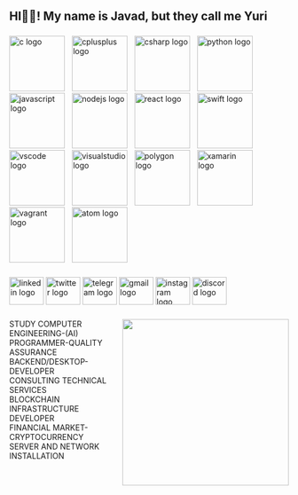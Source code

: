 <h2 align="left">HI👋🏻! My name is Javad, but they call me Yuri</h2>

###

<div align="left">
  <img src="https://cdn.jsdelivr.net/gh/devicons/devicon/icons/c/c-original.svg" height="100" alt="c logo"  />
  <img width="5" />
  <img src="https://cdn.jsdelivr.net/gh/devicons/devicon/icons/cplusplus/cplusplus-original.svg" height="100" alt="cplusplus logo"  />
  <img width="5" />
  <img src="https://cdn.jsdelivr.net/gh/devicons/devicon/icons/csharp/csharp-original.svg" height="100" alt="csharp logo"  />
  <img width="5" />
  <img src="https://cdn.jsdelivr.net/gh/devicons/devicon/icons/python/python-original.svg" height="100" alt="python logo"  />
  <img width="5" />
  <img src="https://cdn.jsdelivr.net/gh/devicons/devicon/icons/javascript/javascript-original.svg" height="100" alt="javascript logo"  />
  <img width="5" />
  <img src="https://cdn.jsdelivr.net/gh/devicons/devicon/icons/nodejs/nodejs-original.svg" height="100" alt="nodejs logo"  />
  <img width="5" />
  <img src="https://cdn.jsdelivr.net/gh/devicons/devicon/icons/react/react-original.svg" height="100" alt="react logo"  />
  <img width="5" />
  <img src="https://cdn.jsdelivr.net/gh/devicons/devicon/icons/swift/swift-original.svg" height="100" alt="swift logo"  />
  <img width="5" />
  <img src="https://cdn.jsdelivr.net/gh/devicons/devicon/icons/vscode/vscode-original.svg" height="100" alt="vscode logo"  />
  <img width="5" />
  <img src="https://cdn.jsdelivr.net/gh/devicons/devicon/icons/visualstudio/visualstudio-plain.svg" height="100" alt="visualstudio logo"  />
  <img width="5" />
  <img src="https://cdn.jsdelivr.net/gh/devicons/devicon/icons/polygon/polygon-original.svg" height="100" alt="polygon logo"  />
  <img width="5" />
  <img src="https://cdn.jsdelivr.net/gh/devicons/devicon/icons/xamarin/xamarin-original.svg" height="100" alt="xamarin logo"  />
  <img width="5" />
  <img src="https://cdn.jsdelivr.net/gh/devicons/devicon/icons/vagrant/vagrant-original.svg" height="100" alt="vagrant logo"  />
  <img width="5" />
  <img src="https://cdn.jsdelivr.net/gh/devicons/devicon/icons/atom/atom-original.svg" height="100" alt="atom logo"  />
</div>

###

<div align="left">
  <img src="https://raw.githubusercontent.com/maurodesouza/profile-readme-generator/master/src/assets/icons/social/linkedin/default.svg" width="62" height="50" alt="linkedin logo"  />
  <img src="https://raw.githubusercontent.com/maurodesouza/profile-readme-generator/master/src/assets/icons/social/twitter/default.svg" width="62" height="50" alt="twitter logo"  />
  <img src="https://raw.githubusercontent.com/maurodesouza/profile-readme-generator/master/src/assets/icons/social/telegram/default.svg" width="62" height="50" alt="telegram logo"  />
  <img src="https://raw.githubusercontent.com/maurodesouza/profile-readme-generator/master/src/assets/icons/social/gmail/default.svg" width="62" height="50" alt="gmail logo"  />
  <img src="https://raw.githubusercontent.com/maurodesouza/profile-readme-generator/master/src/assets/icons/social/instagram/default.svg" width="62" height="50" alt="instagram logo"  />
  <img src="https://raw.githubusercontent.com/maurodesouza/profile-readme-generator/master/src/assets/icons/social/discord/default.svg" width="62" height="50" alt="discord logo"  />
</div>

###

<div align="left">
</div>

###

<img align="right" height="300" src="https://media.giphy.com/media/qgQUggAC3Pfv687qPC/giphy.gif"  />

###

<p align="left">STUDY COMPUTER ENGINEERING-(AI) PROGRAMMER-QUALITY ASSURANCE BACKEND/DESKTOP-DEVELOPER <br>CONSULTING TECHNICAL SERVICES<br>BLOCKCHAIN INFRASTRUCTURE DEVELOPER<br>FINANCIAL MARKET-CRYPTOCURRENCY<br>SERVER AND NETWORK INSTALLATION</p>

###
